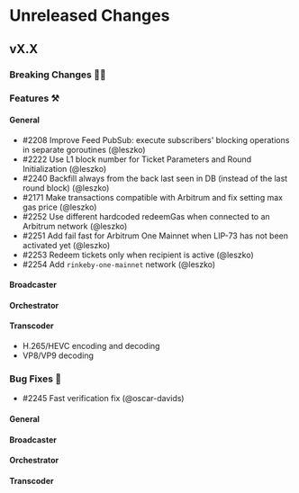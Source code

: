 # Unreleased Changes

## vX.X

### Breaking Changes 🚨🚨

### Features ⚒

#### General
- \#2208 Improve Feed PubSub: execute subscribers' blocking operations in separate goroutines (@leszko)
- \#2222 Use L1 block number for Ticket Parameters and Round Initialization (@leszko)
- \#2240 Backfill always from the back last seen in DB (instead of the last round block) (@leszko)
- \#2171 Make transactions compatible with Arbitrum and fix setting max gas price (@leszko)
- \#2252 Use different hardcoded redeemGas when connected to an Arbitrum network (@leszko)
- \#2251 Add fail fast for Arbitrum One Mainnet when LIP-73 has not been activated yet (@leszko)
- \#2253 Redeem tickets only when recipient is active (@leszko)
- \#2254 Add `rinkeby-one-mainnet` network (@leszko)

#### Broadcaster

#### Orchestrator

#### Transcoder
* H.265/HEVC encoding and decoding
* VP8/VP9 decoding

### Bug Fixes 🐞
- \#2245 Fast verification fix (@oscar-davids)

#### General

#### Broadcaster

#### Orchestrator

#### Transcoder
